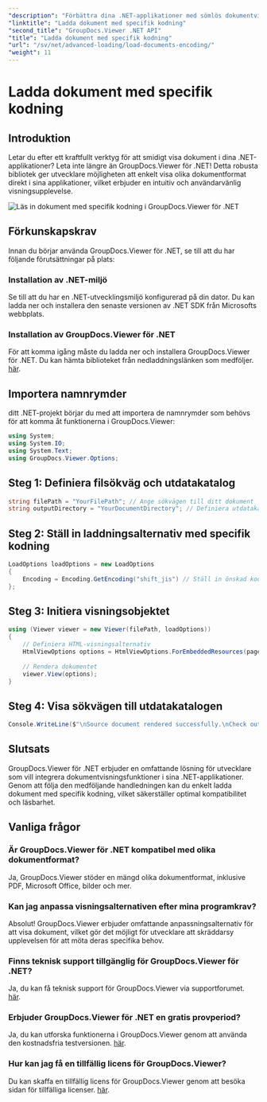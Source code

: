 ```yaml
---
"description": "Förbättra dina .NET-applikationer med sömlös dokumentvisning med GroupDocs.Viewer för .NET. Ladda enkelt dokument med specifik kodning och anpassa visningsupplevelsen."
"linktitle": "Ladda dokument med specifik kodning"
"second_title": "GroupDocs.Viewer .NET API"
"title": "Ladda dokument med specifik kodning"
"url": "/sv/net/advanced-loading/load-documents-encoding/"
"weight": 11
---
```


# Ladda dokument med specifik kodning

## Introduktion
Letar du efter ett kraftfullt verktyg för att smidigt visa dokument i dina .NET-applikationer? Leta inte längre än GroupDocs.Viewer för .NET! Detta robusta bibliotek ger utvecklare möjligheten att enkelt visa olika dokumentformat direkt i sina applikationer, vilket erbjuder en intuitiv och användarvänlig visningsupplevelse.

![Läs in dokument med specifik kodning i GroupDocs.Viewer för .NET](/viewer/advanced-loading/load-documents-specific-encoding-img.png)

## Förkunskapskrav
Innan du börjar använda GroupDocs.Viewer för .NET, se till att du har följande förutsättningar på plats:
### Installation av .NET-miljö
Se till att du har en .NET-utvecklingsmiljö konfigurerad på din dator. Du kan ladda ner och installera den senaste versionen av .NET SDK från Microsofts webbplats.
### Installation av GroupDocs.Viewer för .NET
För att komma igång måste du ladda ner och installera GroupDocs.Viewer för .NET. Du kan hämta biblioteket från nedladdningslänken som medföljer. [här](https://releases.groupdocs.com/viewer/net/).

## Importera namnrymder
ditt .NET-projekt börjar du med att importera de namnrymder som behövs för att komma åt funktionerna i GroupDocs.Viewer:
```csharp
using System;
using System.IO;
using System.Text;
using GroupDocs.Viewer.Options;
```

## Steg 1: Definiera filsökväg och utdatakatalog
```csharp
string filePath = "YourFilePath"; // Ange sökvägen till ditt dokument
string outputDirectory = "YourDocumentDirectory"; // Definiera utdatakatalogen för renderade sidor
```
## Steg 2: Ställ in laddningsalternativ med specifik kodning
```csharp
LoadOptions loadOptions = new LoadOptions
{
    Encoding = Encoding.GetEncoding("shift_jis") // Ställ in önskad kodning (t.ex. shift_jis)
};
```
## Steg 3: Initiera visningsobjektet
```csharp
using (Viewer viewer = new Viewer(filePath, loadOptions))
{
    // Definiera HTML-visningsalternativ
    HtmlViewOptions options = HtmlViewOptions.ForEmbeddedResources(pageFilePathFormat);
    
    // Rendera dokumentet
    viewer.View(options);
}
```
## Steg 4: Visa sökvägen till utdatakatalogen
```csharp
Console.WriteLine($"\nSource document rendered successfully.\nCheck output in {outputDirectory}.");
```

## Slutsats
GroupDocs.Viewer för .NET erbjuder en omfattande lösning för utvecklare som vill integrera dokumentvisningsfunktioner i sina .NET-applikationer. Genom att följa den medföljande handledningen kan du enkelt ladda dokument med specifik kodning, vilket säkerställer optimal kompatibilitet och läsbarhet.
## Vanliga frågor
### Är GroupDocs.Viewer för .NET kompatibel med olika dokumentformat?
Ja, GroupDocs.Viewer stöder en mängd olika dokumentformat, inklusive PDF, Microsoft Office, bilder och mer.
### Kan jag anpassa visningsalternativen efter mina programkrav?
Absolut! GroupDocs.Viewer erbjuder omfattande anpassningsalternativ för att visa dokument, vilket gör det möjligt för utvecklare att skräddarsy upplevelsen för att möta deras specifika behov.
### Finns teknisk support tillgänglig för GroupDocs.Viewer för .NET?
Ja, du kan få teknisk support för GroupDocs.Viewer via supportforumet. [här](https://forum.groupdocs.com/c/viewer/9).
### Erbjuder GroupDocs.Viewer för .NET en gratis provperiod?
Ja, du kan utforska funktionerna i GroupDocs.Viewer genom att använda den kostnadsfria testversionen. [här](https://releases.groupdocs.com/).
### Hur kan jag få en tillfällig licens för GroupDocs.Viewer?
Du kan skaffa en tillfällig licens för GroupDocs.Viewer genom att besöka sidan för tillfälliga licenser. [här](https://purchase.groupdocs.com/temporary-license/).